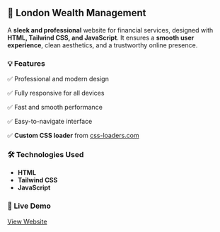 ## 💼 **London Wealth Management** 

A **sleek and professional** website for financial services, designed with **HTML, Tailwind CSS, and JavaScript**. It ensures a **smooth user experience**, clean aesthetics, and a trustworthy online presence.

### 💡 Features

✅ Professional and modern design

✅ Fully responsive for all devices

✅ Fast and smooth performance

✅ Easy-to-navigate interface

✅ **Custom CSS loader** from [css-loaders.com](https://css-loaders.com/) 

### 🛠️ Technologies Used

- **HTML**
- **Tailwind CSS**
- **JavaScript**


### 🔗 Live Demo  
[View Website](https://vidhii015.github.io/LONDON-WEALTH-MANAGEMENT/)
